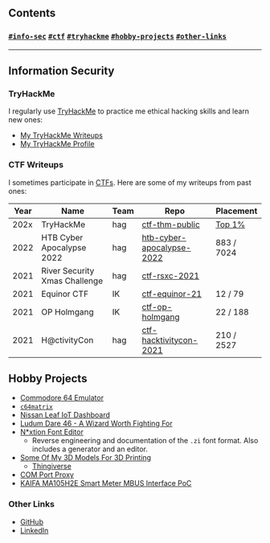 ## Contents

### [`#info-sec`](#information-security) [`#ctf`](#ctf-writeups) [`#tryhackme`](#tryhackme) [`#hobby-projects`](#hobby-projects) [`#other-links`](#other-links)

---

## Information Security


### TryHackMe

I regularly use [TryHackMe](https://tryhackme.com/) to practice me ethical hacking skills and learn new ones:

- [My TryHackMe Writeups](ctf-thm-public)
- [My TryHackMe Profile](https://tryhackme.com/p/hag)


### CTF Writeups

I sometimes participate in [CTFs](https://en.wikipedia.org/wiki/Capture_the_flag_(cybersecurity)). Here are some of my writeups from past ones:

| Year | Name                          | Team | Repo                                                                             | Placement                             |
|------|-------------------------------|------|----------------------------------------------------------------------------------|---------------------------------------|
| 202x | TryHackMe                     | hag  | [ctf-thm-public](https://github.com/hagronnestad/ctf-thm-public)                 | [Top 1%](https://tryhackme.com/p/hag) |
| 2022 | HTB Cyber Apocalypse 2022     | hag  | [htb-cyber-apocalypse-2022](https://heinandre.no/htb-cyber-apocalypse-2022/)     | 883 / 7024                            |
| 2021 | River Security Xmas Challenge | hag  | [ctf-rsxc-2021](https://github.com/hagronnestad/ctf-rsxc-2021)                   |                                       |
| 2021 | Equinor CTF                   | IK   | [ctf-equinor-21](https://github.com/hagronnestad/ctf-equinor-21)                 | 12 / 79                               |
| 2021 | OP Holmgang                   | IK   | [ctf-op-holmgang](https://github.com/hagronnestad/ctf-op-holmgang)               | 22 / 188                              |
| 2021 | H@ctivityCon                  | hag  | [ctf-hacktivitycon-2021](https://github.com/hagronnestad/ctf-hacktivitycon-2021) | 210 / 2527                            |


## Hobby Projects

- [Commodore 64 Emulator](retro-computing)
- [`c64matrix`](c64matrix)
- [Nissan Leaf IoT Dashboard](leaf-display)
- [Ludum Dare 46 - A Wizard Worth Fighting For](https://github.com/hagronnestad/LD46)
- [N*xtion Font Editor](https://github.com/hagronnestad/nextion-font-editor)
  - Reverse engineering and documentation of the `.zi` font format. Also includes a generator and an editor.
- [Some Of My 3D Models For 3D Printing](https://github.com/hagronnestad/3d-print-models)
  - [Thingiverse](https://www.thingiverse.com/heinandre/designs)
- [COM Port Proxy](com-port-proxy)
- [KAIFA MA105H2E Smart Meter MBUS Interface PoC](mbus-han-kaifa)


### Other Links

- [GitHub](https://github.com/hagronnestad/)
- [LinkedIn](https://www.linkedin.com/in/heinandre/)
